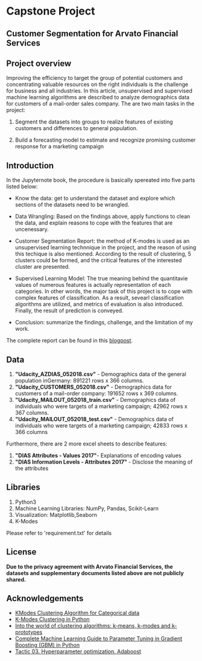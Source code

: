 
# Capstone Project
## Customer Segmentation for Arvato Financial Services

## Project overview
Improving the efficiency to target the group of potential customers and concentrating valuable resources on the right individuals is the challenge for business and all industries. In this article, unsupervised and supervised machine learning algorithms are described to analyze  demographics data for customers of a mail-order sales company. The are two main tasks in the project:

1. Segment the datasets into groups to realize features of existing customers and differences to general population.

2. Build a forecasting model to estimate and recognize promising customer response for a marketing campaign

## Introduction
In the Jupyternote book, the procedure is basically spereated into five parts listed below:

* Know the data: get to understand the dataset and explore which sections of the datasets need to be wrangled.

* Data Wrangling: Based on the findings above, apply functions to clean the data, and explain reasons to cope with the features that are uncenessary.

* Customer Segmentation Report: the method of K-modes is used as an unsupervised learning technnique in the project, and the reason of using this techique is also mentioned. According to the result of clustering, 5 clusters could be formed, and the critical features of the interested cluster are presented.

* Supervised Learning Model: The true meaning behind the quantitavie values of numerous features is actually representation of each categories. In other words, the major task of this project is to cope with complex features of classification. As a result, sevearl classification algorithms are utilized, and metrics of evaluation is also introduced. Finally, the result of prediction is conveyed.

* Conclusion: summarize the findings, challenge, and the limitation of my work.

The complete report can be found in this <a href=https://medium.com/@johnma19821105/save-your-resource-and-effectively-target-your-client-eba0096c24c1>blogpost</a>.

## Data

1. **"Udacity_AZDIAS_052018.csv"** - Demographics data of the general population inGermany: 891221 rows x 366 columns.
2. **"Udacity_CUSTOMERS_052018.csv"** - Demographics data for customers of a mail-order company: 191652 rows x 369 columns.
3. **"Udacity_MAILOUT_052018_train.csv"** - Demographics data of individuals who were targets of a marketing campaign; 42962 rows x 367 columns.
4. **"Udacity_MAILOUT_052018_test.csv"** - Demographics data of individuals who were targets of a marketing campaign; 42833 rows x 366 columns

Furthermore, there are 2 more excel sheets to describe features:
1. **"DIAS Attributes - Values 2017"**- Explanations of encoding values
2. **"DIAS Information Levels - Attributes 2017"** - Disclose the meaning of the attributes


## Libraries

1. Python3
2. Machine Learning Libraries: NumPy, Pandas, Scikit-Learn
3. Visualization: Matplotlib,Seaborn
4. K-Modes

Please refer to 'requirement.txt' for details

## License
**Due to the privacy agreement with Arvato Financial Services, the datasets and supplementary documents listed above are not publicly shared.**

## Acknowledgements
* <a href=https://www.analyticsvidhya.com/blog/2021/06/kmodes-clustering-algorithm-for-categorical-data/>KModes Clustering Algorithm for Categorical data</a>
* <a href=https://www.geeksforgeeks.org/k-mode-clustering-in-python/> K-Modes Clustering in Python</a>
* <a href=https://amva4newphysics.wordpress.com/2016/10/26/into-the-world-of-clustering-algorithms-k-means-k-modes-and-k-prototypes/>Into the world of clustering algorithms: k-means, k-modes and k-prototypes</a>
* <a href=https://www.analyticsvidhya.com/blog/2016/02/complete-guide-parameter-tuning-gradient-boosting-gbm-python/>Complete Machine Learning Guide to Parameter Tuning in Gradient Boosting (GBM) in Python</a>
* <a href=https://www.kaggle.com/code/juanmah/tactic-03-hyperparameter-optimization-adaboost>Tactic 03. Hyperparameter optimization. Adaboost</a>
